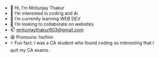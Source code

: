 - 👋 Hi, I’m Mritunjay Thakur
- 👀 I’m interested in coding and Ai
- 🌱 I’m currently learning WEB DEV
- 💞️ I’m looking to collaborate on websites
- 📫 mritunjaythakur903@gmail.com
- 😄 Pronouns: he/him
- ⚡ Fun fact: I was a CA student who found coding so interesting that I quit my CA exams.
